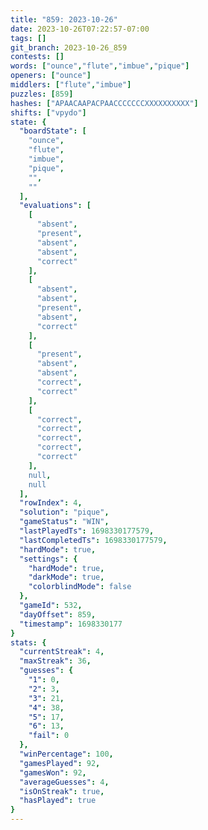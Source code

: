 ```yaml
---
title: "859: 2023-10-26"
date: 2023-10-26T07:22:57-07:00
tags: []
git_branch: 2023-10-26_859
contests: []
words: ["ounce","flute","imbue","pique"]
openers: ["ounce"]
middlers: ["flute","imbue"]
puzzles: [859]
hashes: ["APAACAAPACPAACCCCCCCXXXXXXXXXX"]
shifts: ["vpydo"]
state: {
  "boardState": [
    "ounce",
    "flute",
    "imbue",
    "pique",
    "",
    ""
  ],
  "evaluations": [
    [
      "absent",
      "present",
      "absent",
      "absent",
      "correct"
    ],
    [
      "absent",
      "absent",
      "present",
      "absent",
      "correct"
    ],
    [
      "present",
      "absent",
      "absent",
      "correct",
      "correct"
    ],
    [
      "correct",
      "correct",
      "correct",
      "correct",
      "correct"
    ],
    null,
    null
  ],
  "rowIndex": 4,
  "solution": "pique",
  "gameStatus": "WIN",
  "lastPlayedTs": 1698330177579,
  "lastCompletedTs": 1698330177579,
  "hardMode": true,
  "settings": {
    "hardMode": true,
    "darkMode": true,
    "colorblindMode": false
  },
  "gameId": 532,
  "dayOffset": 859,
  "timestamp": 1698330177
}
stats: {
  "currentStreak": 4,
  "maxStreak": 36,
  "guesses": {
    "1": 0,
    "2": 3,
    "3": 21,
    "4": 38,
    "5": 17,
    "6": 13,
    "fail": 0
  },
  "winPercentage": 100,
  "gamesPlayed": 92,
  "gamesWon": 92,
  "averageGuesses": 4,
  "isOnStreak": true,
  "hasPlayed": true
}
---
```

<!-- more -->
